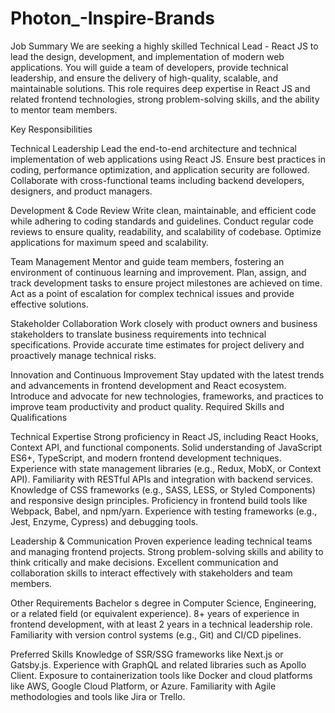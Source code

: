 # Photon\_-Inspire-Brands

Job Summary
We are seeking a highly skilled Technical Lead - React JS to lead the design, development, and implementation of modern web applications. You will guide a team of developers, provide technical leadership, and ensure the delivery of high-quality, scalable, and maintainable solutions. This role requires deep expertise in React JS and related frontend technologies, strong problem-solving skills, and the ability to mentor team members.

Key Responsibilities

Technical Leadership
Lead the end-to-end architecture and technical implementation of web applications using React JS.
Ensure best practices in coding, performance optimization, and application security are followed.
Collaborate with cross-functional teams including backend developers, designers, and product managers.

Development & Code Review
Write clean, maintainable, and efficient code while adhering to coding standards and guidelines.
Conduct regular code reviews to ensure quality, readability, and scalability of codebase.
Optimize applications for maximum speed and scalability.

Team Management
Mentor and guide team members, fostering an environment of continuous learning and improvement.
Plan, assign, and track development tasks to ensure project milestones are achieved on time.
Act as a point of escalation for complex technical issues and provide effective solutions.

Stakeholder Collaboration
Work closely with product owners and business stakeholders to translate business requirements into technical specifications.
Provide accurate time estimates for project delivery and proactively manage technical risks.

Innovation and Continuous Improvement
Stay updated with the latest trends and advancements in frontend development and React ecosystem.
Introduce and advocate for new technologies, frameworks, and practices to improve team productivity and product quality.
Required Skills and Qualifications

Technical Expertise
Strong proficiency in React JS, including React Hooks, Context API, and functional components.
Solid understanding of JavaScript ES6+, TypeScript, and modern frontend development techniques.
Experience with state management libraries (e.g., Redux, MobX, or Context API).
Familiarity with RESTful APIs and integration with backend services.
Knowledge of CSS frameworks (e.g., SASS, LESS, or Styled Components) and responsive design principles.
Proficiency in frontend build tools like Webpack, Babel, and npm/yarn.
Experience with testing frameworks (e.g., Jest, Enzyme, Cypress) and debugging tools.

Leadership & Communication
Proven experience leading technical teams and managing frontend projects.
Strong problem-solving skills and ability to think critically and make decisions.
Excellent communication and collaboration skills to interact effectively with stakeholders and team members.

Other Requirements
Bachelor s degree in Computer Science, Engineering, or a related field (or equivalent experience).
8+ years of experience in frontend development, with at least 2 years in a technical leadership role.
Familiarity with version control systems (e.g., Git) and CI/CD pipelines.

Preferred Skills
Knowledge of SSR/SSG frameworks like Next.js or Gatsby.js.
Experience with GraphQL and related libraries such as Apollo Client.
Exposure to containerization tools like Docker and cloud platforms like AWS, Google Cloud Platform, or Azure.
Familiarity with Agile methodologies and tools like Jira or Trello.
